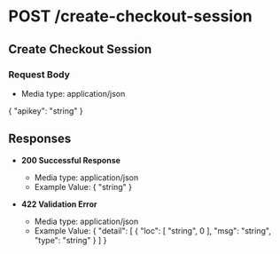 # POST /create-checkout-session

## Create Checkout Session

### Request Body

- Media type: application/json

{
"apikey": "string" 
}

## Responses

- **200 Successful Response**

  - Media type: application/json
  - Example Value:
    {
    "string"
    }

- **422 Validation Error**
  - Media type: application/json
  - Example Value:
    {
    "detail": [
    {
    "loc": [
    "string",
    0
    ],
    "msg": "string",
    "type": "string"
    }
    ]
    }
